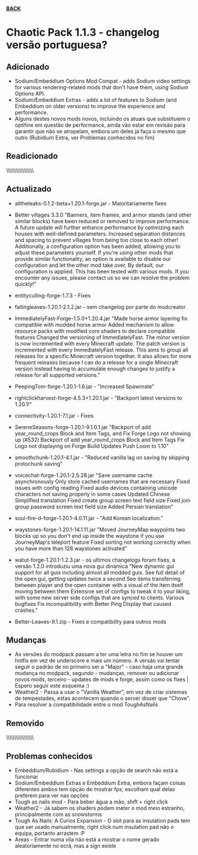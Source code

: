 [**BACK**](./)

# Chaotic Pack 1.1.3 - changelog versão portuguesa?

## Adicionado

- Sodium/Embeddium Options Mod Compat - adds Sodium video settings for various rendering-related mods that don't have them, using Sodium Options API.
- Sodium/Embeddium Extras - adds a lot of features to Sodium (and Embeddium on older versions) to improve the experience and performance.
- Alguns destes novos mods novos, incluindo os atuais que substituiem o optifine em questão de performance, ainda vão estar em revisão para garantir que não se atropelam, embora um deles já faça o mesmo que outro (Rubidium Extra, ver Problemas conhecidos no fim)


## Readicionado
\\\\\\\\\\\\\\\\\\\\\\\\\\\\\\\\\
## Actualizado

- alltheleaks-0.1.2-beta+1.20.1-forge.jar - Maioritariamente fixes
- Better villages 3.3.0
	"Banners, item frames, and armor stands (and other similar blocks) have been reduced or removed to improve performance. A future update will further enhance performance by optimizing each houses with well-defined parameters.
	Increased separation distances and spacing to prevent villages from being too close to each other! Additionally, a configuration option has been added, allowing you to adjust these parameters yourself. If you're using other mods that provide similar functionality, an option is available to disable our configuration and let the other mod take over. By default, our configuration is applied. This has been tested with various mods. If you encounter any issues, please contact us so we can resolve the problem quickly!"
- entityculling-forge-1.7.3 - Fixes
- fallingleaves-1.20.1-2.1.2.jar - sem changelog por parte do modcreator
- ImmediatelyFast-Forge-1.5.0+1.20.4.jar
    "Made horse armor layering fix compatible with modded horse armor
    Added mechanism to allow resource packs with modified core shaders to declare compatible features
    Changed the versioning of ImmediatelyFast. The minor version is now incremented with every Minecraft update. The patch version is incremented with every ImmediatelyFast release. This aims to group all releases for a specific Minecraft version together. It also allows for more frequent releases because I can do a release for a single Minecraft version instead having to accumulate enough changes to justify a release for all supported versions."
- PeepingTom-forge-1.20.1-1.6.jar - "Increased Spawnrate"
- rightclickharvest-forge-4.5.3+1.20.1.jar - "Backport latest versions to 1.20.1!"
- connectivity-1.20.1-7.1.jar - Fixes
- SereneSeasons-forge-1.20.1-9.1.0.1.jar
	"Backport of add year_round_crops Block and Item Tags, and Fix Forge Logo not showing up (#532)
    Backport of add year_round_crops Block and Item Tags
    Fix Logo not displaying on Forge
    Build Updates
    Push Loom to 1.10"
- smoothchunk-1.20.1-4.1.jar - "Reduced vanilla lag on saving by skipping protochunk saving"
- voicechat-forge-1.20.1-2.5.28.jar
    "Save username cache asynchronously
    Only store cached usernames that are necessary
    Fixed issues with config reading
    Fixed audio devices containing unicode characters not saving properly in some cases
    Updated Chinese Simplified translation
    Fixed create group screen text field size
    Fixed join group password screen text field size
    Added Persian translation"
- soul-fire-d-forge-1.20.1-4.0.11.jar - "Add Korean localization."
- waystones-forge-1.20.1-14.1.11.jar
    "Moved JourneyMap waypoints two blocks up so you don't end up inside the waystone if you use JourneyMap's teleport feature
    Fixed sorting not working correctly when you have more than 128 waystones activated"
- watut-forge-1.20.1-1.2.3.jar - os ultimos changelogs foram fixes, a versão 1.2.0 introduziu uma nova gui dinamica
    "New dynamic gui support for all guis including almost all modded guis.
    See full detail of the open gui, getting updates twice a second
    See items transferring between player and the open container with a visual of the item itself moving between them
    Extensive set of configs to tweak it to your liking, with some new server side configs that are synced to clients.
    Various bugfixes
    Fix incompatibility with Better Ping Display that caused crashes."
	
- Better-Leaves-9.1.zip - Fixes e compatibility para outros mods


## Mudanças

- As versões do modpack passam a ter uma letra no fim se houver um hotfix em vez de underscore e mais um número. A versão vai tentar seguir o padrão de no primeiro ser a "Major" - caso haja uma grande mudança no modpack, segundo - mudanças, remover ou adicionar novos mods, terceiro - updates de mods e forge, assim como os fixes | Espero seguir este esquema :)
- Weather2 - Passa a usar o "Vanilla Weather", em vez de criar sistemas de tempestades, estas acontecem quando o server disser que "Chove".
- Para resolver a compatibilidade entre o mod ToughAsNails


## Removido
\\\\\\\\\\\\\\\\\\\\\\\\\\\\\\\\\
## Problemas conhecidos

- Embeddium/Rubidium - Nas settings a opção de search não está a funcionar
- Sodium/Embeddium Extras e Embeddium Extra, embora façam coisas diferentes ambos tem opção de mostrar fps, escolham qual delas preferem para ver nas opções
- Tough as nails mod - Para beber água a mão, shift + right click
- Weather2 - Já sabem os shaders podem meter o mod meio estranho, principalmente com as snowstorms
- Tough As Nails: A Curios Expansion - O slot para as insulation pads tem que ser usado manualmente, right click num insulation pad não o equipa, portanto arrastem :P
- Areas - Entrar numa vila não está a mostrar o nome gerado aleatoriamente no ecrã, mas a sign existe
